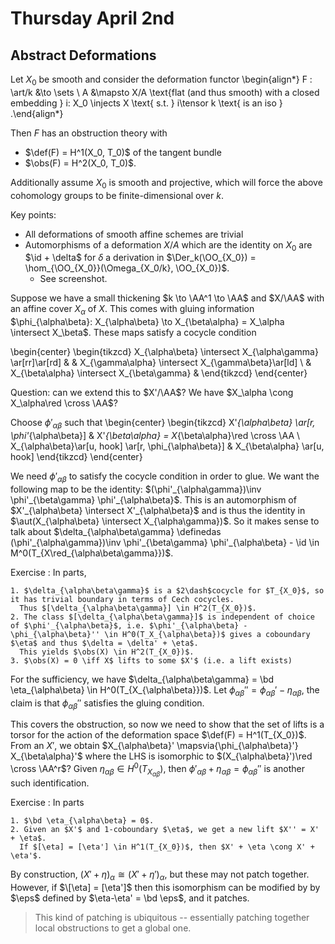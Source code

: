 # Thursday April 2nd

## Abstract Deformations

Let $X_0$ be smooth and consider the deformation functor
\begin{align*}
F : \art/k &\to \sets \\
A &\mapsto X/A \text{flat (and thus smooth) with a closed embedding } i: X_0 \injects X \text{ s.t. } i\tensor k \text{ is an iso }
.\end{align*}

Then $F$ has an obstruction theory with

- $\def(F) = H^1(X_0, T_0)$ of the tangent bundle
- $\obs(F) = H^2(X_0, T_0)$.

Additionally assume $X_0$ is smooth and projective, which will force the above cohomology groups to be finite-dimensional over $k$.

Key points:

- All deformations of smooth affine schemes are trivial
- Automorphisms of a deformation $X/A$ which are the identity on $X_0$ are $\id + \delta$ for $\delta$ a derivation in $\Der_k(\OO_{X_0}) = \hom_{\OO_{X_0}}(\Omega_{X_0/k}, \OO_{X_0})$.
  - See screenshot.

Suppose we have a small thickening $k \to \AA^1 \to \AA$ and $X/\AA$ with an affine cover $X_\alpha$ of $X$.
This comes with gluing information $\phi_{\alpha\beta}: X_{\alpha\beta} \to X_{\beta\alpha} = X_\alpha \intersect X_\beta$.
These maps satisfy a cocycle condition

\begin{center}
\begin{tikzcd}
X_{\alpha\beta} \intersect X_{\alpha\gamma} \ar[rr]\ar[rd] & & X_{\gamma\alpha} \intersect X_{\gamma\beta}\ar[ld] \\
& X_{\beta\alpha} \intersect X_{\beta\gamma} &
\end{tikzcd}
\end{center}

Question: can we extend this to $X'/\AA$?
We have $X_\alpha \cong X_\alpha\red \cross \AA$?

Choose $\phi'_{\alpha\beta}$ such that
\begin{center}
\begin{tikzcd}
X'_{\alpha\beta} \ar[r, \phi'_{\alpha\beta}] & X'_{\beta\alpha} = X_{\beta\alpha}\red \cross \AA \\
X_{\alpha\beta}\ar[u, hook] \ar[r, \phi_{\alpha\beta}] & X_{\beta\alpha} \ar[u, hook]
\end{tikzcd}
\end{center}

We need $\phi'_{\alpha\beta}$ to satisfy the cocycle condition in order to glue.
We want the following map to be the identity: $(\phi'_{\alpha\gamma})\inv \phi'_{\beta\gamma} \phi'_{\alpha\beta}$.
This is an automorphism of $X'_{\alpha\beta} \intersect X'_{\alpha\beta}$ and is thus the identity in $\aut(X_{\alpha\beta} \intersect X_{\alpha\gamma})$.
So it makes sense to talk about $\delta_{\alpha\beta\gamma} \definedas (\phi'_{\alpha\gamma})\inv \phi'_{\beta\gamma} \phi'_{\alpha\beta} - \id \in M^0(T_{X\red_{\alpha\beta\gamma}})$.

Exercise
:   In parts,

    1. $\delta_{\alpha\beta\gamma}$ is a $2\dash$cocycle for $T_{X_0}$, so it has trivial boundary in terms of Cech cocycles.
      Thus $[\delta_{\alpha\beta\gamma}] \in H^2(T_{X_0})$.
    2. The class $[\delta_{\alpha\beta\gamma}]$ is independent of choice of $\phi'_{\alpha\beta}$, i.e. $\phi'_{\alpha\beta} - \phi_{\alpha\beta}'' \in H^0(T_X_{\alpha\beta})$ gives a coboundary $\eta$ and thus $\delta = \delta' + \eta$.
      This yields $\obs(X) \in H^2(T_{X_0})$.
    3. $\obs(X) = 0 \iff X$ lifts to some $X'$ (i.e. a lift exists)

For the sufficiency, we have $\delta_{\alpha\beta\gamma} = \bd \eta_{\alpha\beta} \in H^0(T_{X_{\alpha\beta}})$.
Let $\phi_{\alpha\beta}'' = \phi_{\alpha\beta}' - \eta_{\alpha\beta}$, the claim is that $\phi_{\alpha\beta}''$ satisfies the gluing condition.

This covers the obstruction, so now we need to show that the set of lifts is a torsor for the action of the deformation space $\def(F) = H^1(T_{X_0})$.
From an $X'$, we obtain $X_{\alpha\beta}' \mapsvia{\phi_{\alpha\beta}'} X_{\beta\alpha}'$ where the LHS is isomorphic to $(X_{\alpha\beta}')\red \cross \AA^r$?
Given $\eta_{\alpha\beta} \in H^0(T_{X_{\alpha\beta}})$, then $\phi'_{\alpha\beta} + \eta_{\alpha\beta} = \phi_{\alpha\beta}''$ is another such identification.

Exercise
:   In parts

    1. $\bd \eta_{\alpha\beta} = 0$.
    2. Given an $X'$ and 1-coboundary $\eta$, we get a new lift $X'' = X' + \eta$.
      If $[\eta] = [\eta'] \in H^1(T_{X_0})$, then $X' + \eta \cong X' + \eta'$.

By construction, $(X' + \eta)_\alpha \cong (X' + \eta')_\alpha$, but these may not patch together.
However, if $\[\eta] = [\eta']$ then this isomorphism can be modified by by $\eps$ defined by $\eta-\eta' = \bd \eps$, and it patches.

> This kind of patching is ubiquitous -- essentially patching together local obstructions to get a global one.
